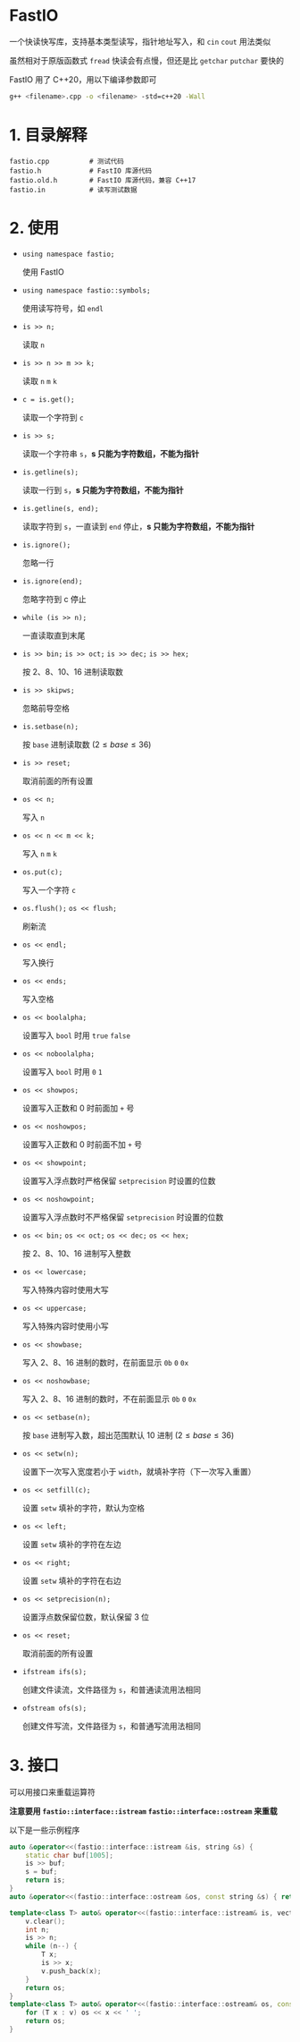 # FastIO

一个快读快写库，支持基本类型读写，指针地址写入，和 `cin` `cout` 用法类似

虽然相对于原版函数式 `fread` 快读会有点慢，但还是比 `getchar` `putchar` 要快的

FastIO 用了 C++20，用以下编译参数即可

```bash
g++ <filename>.cpp -o <filename> -std=c++20 -Wall
```

# 1. 目录解释

```
fastio.cpp          # 测试代码
fastio.h            # FastIO 库源代码
fastio.old.h        # FastIO 库源代码，兼容 C++17
fastio.in           # 读写测试数据
```

# 2. 使用

-   `using namespace fastio;`

    使用 FastIO

-   `using namespace fastio::symbols;`

    使用读写符号，如 `endl`

-   `is >> n;`

    读取 `n`

-   `is >> n >> m >> k;`

    读取 `n` `m` `k`

-   `c = is.get();`

    读取一个字符到 `c`

-   `is >> s;`

    读取一个字符串 `s`，**s 只能为字符数组，不能为指针**

-   `is.getline(s);`

    读取一行到 `s`，**s 只能为字符数组，不能为指针**

-   `is.getline(s, end);`

    读取字符到 `s`，一直读到 `end` 停止，**s 只能为字符数组，不能为指针**

-   `is.ignore();`

    忽略一行

-   `is.ignore(end);`

    忽略字符到 c 停止

-   `while (is >> n);`

    一直读取直到末尾

-   `is >> bin;` `is >> oct;` `is >> dec;` `is >> hex;`

    按 2、8、10、16 进制读取数

-   `is >> skipws;`

    忽略前导空格

-   `is.setbase(n);`

    按 `base` 进制读取数 $(2 \le base \le 36)$

-   `is >> reset;`

    取消前面的所有设置

-   `os << n;`

    写入 `n`

-   `os << n << m << k;`

    写入 `n` `m` `k`

-   `os.put(c);`

    写入一个字符 `c`

-   `os.flush();` `os << flush;`

    刷新流

-   `os << endl;`

    写入换行

-   `os << ends;`

    写入空格

-   `os << boolalpha;`

    设置写入 `bool` 时用 `true` `false`

-   `os << noboolalpha;`

    设置写入 `bool` 时用 `0` `1`

-   `os << showpos;`

    设置写入正数和 0 时前面加 `+` 号

-   `os << noshowpos;`

    设置写入正数和 0 时前面不加 `+` 号

-   `os << showpoint;`

    设置写入浮点数时严格保留 `setprecision` 时设置的位数

-   `os << noshowpoint;`

    设置写入浮点数时不严格保留 `setprecision` 时设置的位数

-   `os << bin;` `os << oct;` `os << dec;` `os << hex;`

    按 2、8、10、16 进制写入整数

-   `os << lowercase;`

    写入特殊内容时使用大写

-   `os << uppercase;`

    写入特殊内容时使用小写

-   `os << showbase;`

    写入 2、8、16 进制的数时，在前面显示 `0b` `0` `0x`

-   `os << noshowbase;`

    写入 2、8、16 进制的数时，不在前面显示 `0b` `0` `0x`

-   `os << setbase(n);`

    按 `base` 进制写入数，超出范围默认 10 进制 $(2 \le base \le 36)$

-   `os << setw(n);`

    设置下一次写入宽度若小于 `width`，就填补字符（下一次写入重置）

-   `os << setfill(c);`

    设置 `setw` 填补的字符，默认为空格

-   `os << left;`

    设置 `setw` 填补的字符在左边

-   `os << right;`

    设置 `setw` 填补的字符在右边

-   `os << setprecision(n);`

    设置浮点数保留位数，默认保留 3 位

-   `os << reset;`

    取消前面的所有设置

-   `ifstream ifs(s);`

    创建文件读流，文件路径为 `s`，和普通读流用法相同

-   `ofstream ofs(s);`

    创建文件写流，文件路径为 `s`，和普通写流用法相同

# 3. 接口

可以用接口来重载运算符

**注意要用 `fastio::interface::istream` `fastio::interface::ostream` 来重载**

以下是一些示例程序

```cpp
auto &operator<<(fastio::interface::istream &is, string &s) {
    static char buf[1005];
    is >> buf;
    s = buf;
    return is;
}
auto &operator<<(fastio::interface::ostream &os, const string &s) { return os << s.c_str(); }
```

```cpp
template<class T> auto& operator<<(fastio::interface::istream& is, vector<T>& v) {
    v.clear();
    int n;
    is >> n;
    while (n--) {
        T x;
        is >> x;
        v.push_back(x);
    }
    return os;
}
template<class T> auto& operator<<(fastio::interface::ostream& os, const vector<T> &v) {
    for (T x : v) os << x << ' ';
    return os;
}
```
